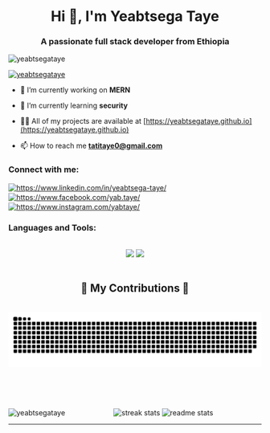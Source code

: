 <h1 align="center">Hi 👋, I'm Yeabtsega Taye</h1>
<h3 align="center">A passionate full stack developer from Ethiopia</h3>

<p align="left"> <img src="https://komarev.com/ghpvc/?username=yeabtsegataye&label=Profile%20views&color=0e75b6&style=flat" alt="yeabtsegataye" /> </p>

<p align="left"> <a href="https://github.com/ryo-ma/github-profile-trophy"><img src="https://github-profile-trophy.vercel.app/?username=yeabtsegataye" alt="yeabtsegataye" /></a> </p>

- 🔭 I’m currently working on **MERN**

- 🌱 I’m currently learning **security**

- 👨‍💻 All of my projects are available at [https://yeabtsegataye.github.io](https://yeabtsegataye.github.io)

- 📫 How to reach me **tatitaye0@gmail.com**

<h3 align="left">Connect with me:</h3>
<p align="left">
<a href="https://www.linkedin.com/in/yeabtsega-taye" target="blank"><img align="center" src="https://raw.githubusercontent.com/rahuldkjain/github-profile-readme-generator/master/src/images/icons/Social/linked-in-alt.svg" alt="https://www.linkedin.com/in/yeabtsega-taye/" height="30" width="40" /></a>
<a href="https://fb.com/https://www.facebook.com/yab.taye/" target="blank"><img align="center" src="https://raw.githubusercontent.com/rahuldkjain/github-profile-readme-generator/master/src/images/icons/Social/facebook.svg" alt="https://www.facebook.com/yab.taye/" height="30" width="40" /></a>
<a href="https://instagram.com/https://www.instagram.com/yabtaye/" target="blank"><img align="center" src="https://raw.githubusercontent.com/rahuldkjain/github-profile-readme-generator/master/src/images/icons/Social/instagram.svg" alt="https://www.instagram.com/yabtaye/" height="30" width="40" /></a>
</p>

<h3 align="left">Languages and Tools:</h3>
<br/>
<div align="center">
    <img src="https://skillicons.dev/icons?i=react,javascript,bootstrap,html,css,github,gitlab,figma,tailwind,docker,kubernetes" />
    <img src="https://skillicons.dev/icons?i=nodejs,express,mongodb,java,mysql,jenkins,nest,next,aws,selenium,firebase,postman,php,cpp" /><br>
</div>

<br/>
<div align="center">
  <h2>🐍 My Contributions 🐍</h2>
  <br>
  <img alt="snake eating my contributions" src="https://raw.githubusercontent.com/betelhem-belete/betelhem-belete/output/github-contribution-grid-snake.svg" />
  
  <br/><br/><br/>
</div>
<p><img align="left" src="https://github-readme-stats.vercel.app/api/top-langs?username=yeabtsegataye&show_icons=true&locale=en&layout=compact" alt="yeabtsegataye" /></p>
<div align=center>
  <img width=390 src="https://streak-stats.demolab.com/?user=betelhem-belete&count_private=true&theme=react&border_radius=10" alt="streak stats"/>
  <!-- GitHub Readme Stats -->
  <img width="390" src="https://github-readme-stats.vercel.app/api?username=yeabtsegataye&count_private=true&show_icons=true&theme=react&border_radius=10" alt="readme stats" />
  <br/>

<hr/>
